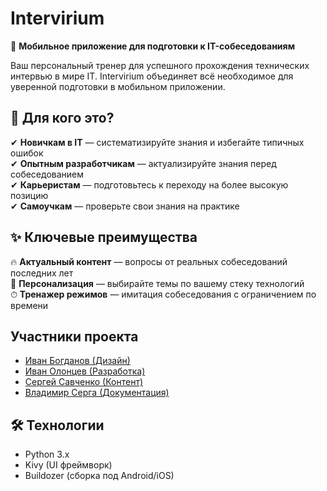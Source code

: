 # Intervirium

📱 **Мобильное приложение для подготовки к IT-собеседованиям**

Ваш персональный тренер для успешного прохождения технических интервью в мире IT. Intervirium объединяет всё необходимое для уверенной подготовки в мобильном приложении.

## 🎯 Для кого это?

✔ **Новичкам в IT** — систематизируйте знания и избегайте типичных ошибок  
✔ **Опытным разработчикам** — актуализируйте знания перед собеседованием  
✔ **Карьеристам** — подготовьтесь к переходу на более высокую позицию  
✔ **Самоучкам** — проверьте свои знания на практике  

## ✨ Ключевые преимущества

🔥 **Актуальный контент** — вопросы от реальных собеседований последних лет  
🎯 **Персонализация** — выбирайте темы по вашему стеку технологий  
⏱ **Тренажер режимов** — имитация собеседования с ограничением по времени

## Участники проекта
- [Иван Богданов (Дизайн)](https://github.com/vanyadingle)
- [Иван Олонцев (Разработка)](https://github.com/dmortyanov)
- [Сергей Савченко (Контент)](https://github.com/serblowup)
- [Владимир Серга (Документация)](https://github.com/feronski-bkpk)

## 🛠 Технологии
- Python 3.x
- Kivy (UI фреймворк)
- Buildozer (сборка под Android/iOS)
